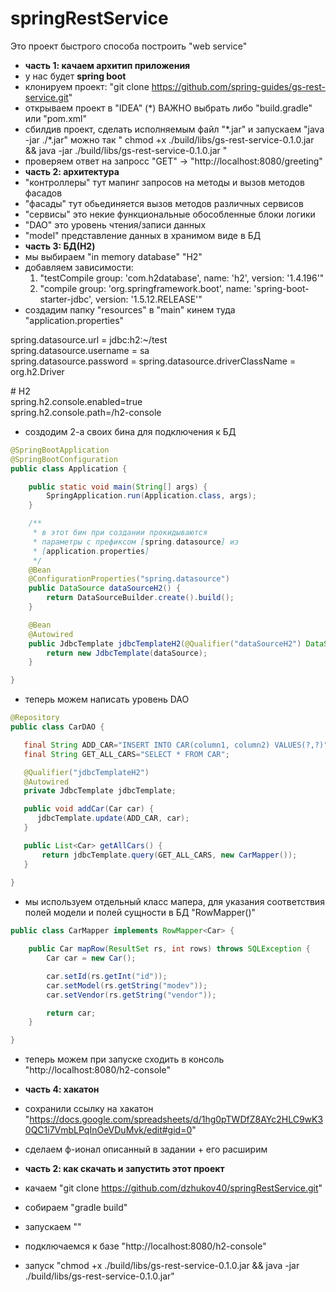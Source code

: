 # springRestService


Это проект быстрого способа построить "web service"
- **часть 1: качаем архитип приложения**
- у нас будет **spring boot**
- клонируем проект: "git clone https://github.com/spring-guides/gs-rest-service.git"
- открываем проект в "IDEA" (*) ВАЖНО выбрать либо "build.gradle" или "pom.xml"
- сбилдив проект, сделать исполняемым файл "\*.jar" и запускаем "java -jar ./\*.jar"
можно так " chmod +x ./build/libs/gs-rest-service-0.1.0.jar && java -jar ./build/libs/gs-rest-service-0.1.0.jar "
- проверяем ответ на запросс "GET" -> "http://localhost:8080/greeting"
- **часть 2: архитектура**
- "контроллеры" тут мапинг запросов на методы и вызов методов фасадов
- "фасады" тут обьединяется вызов методов различных сервисов
- "сервисы" это некие функциональные обособленные блоки логики
- "DAO" это уровень чтения/записи данных
- "model" представление данных в хранимом виде в БД 
- **часть 3: БД(H2)**
- мы выбираем "in memory database" "H2"
- добавляем зависимости:  
  1. "testCompile group: 'com.h2database', name: 'h2', version: '1.4.196'"  
  2. "compile group: 'org.springframework.boot', name: 'spring-boot-starter-jdbc', version: '1.5.12.RELEASE'"  
- создадим папку "resources" в "main" кинем туда "application.properties"

spring.datasource.url = jdbc:h2:~/test  
spring.datasource.username = sa  
spring.datasource.password = 
spring.datasource.driverClassName = org.h2.Driver 

\# H2  
spring.h2.console.enabled=true  
spring.h2.console.path=/h2-console  

- создодим 2-а своих бина для подключения к БД
```java
@SpringBootApplication
@SpringBootConfiguration
public class Application {

    public static void main(String[] args) {
        SpringApplication.run(Application.class, args);
    }

    /**
     * в этот бин при создании прокидываются
     * параметры с префиксом [spring.datasource] из
     * [application.properties]
     */
    @Bean
    @ConfigurationProperties("spring.datasource")
    public DataSource dataSourceH2() {
        return DataSourceBuilder.create().build();
    }

    @Bean
    @Autowired
    public JdbcTemplate jdbcTemplateH2(@Qualifier("dataSourceH2") DataSource dataSource) {
        return new JdbcTemplate(dataSource);
    }

}
```
- теперь можем написать уровень DAO
```java
@Repository
public class CarDAO {

   final String ADD_CAR="INSERT INTO CAR(column1, column2) VALUES(?,?)";
   final String GET_ALL_CARS="SELECT * FROM CAR";

   @Qualifier("jdbcTemplateH2")
   @Autowired
   private JdbcTemplate jdbcTemplate;

   public void addCar(Car car) {
      jdbcTemplate.update(ADD_CAR, car);
   }

   public List<Car> getAllCars() {
       return jdbcTemplate.query(GET_ALL_CARS, new CarMapper());
   }
   
}
```
- мы используем отдельный класс мапера, для указания соответствия полей модели
и полей сущности в БД "RowMapper()"
```java
public class CarMapper implements RowMapper<Car> {

    public Car mapRow(ResultSet rs, int rows) throws SQLException {
        Car car = new Car();

        car.setId(rs.getInt("id"));
        car.setModel(rs.getString("modev"));
        car.setVendor(rs.getString("vendor"));

        return car;
    }

}
```
- теперь можем при запуске сходить в консоль "http://localhost:8080/h2-console"
- **часть 4: хакатон**
- сохранили ссылку на хакатон "https://docs.google.com/spreadsheets/d/1hg0pTWDfZ8AYc2HLC9wK30QC1i7VmbLPqInOeVDuMvk/edit#gid=0"
- сделаем ф-ионал описанный в задании + его расширим

- **часть 2: как скачать и запустить этот проект**
- качаем "git clone https://github.com/dzhukov40/springRestService.git"
- собираем "gradle build"
- запускаем ""
- подключаемся к базе "http://localhost:8080/h2-console"
- запуск "chmod +x ./build/libs/gs-rest-service-0.1.0.jar && java -jar ./build/libs/gs-rest-service-0.1.0.jar"